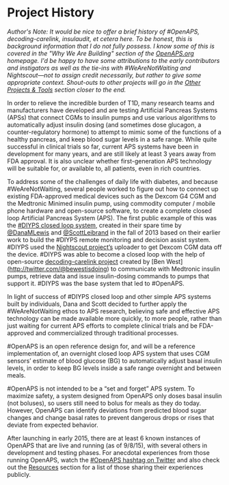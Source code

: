 # Project History

*Author's Note: It would be nice to offer a brief history of #OpenAPS, decoding-carelink, insulaudit, et cetera here. To be honest, this is background information that I do not fully possess. I know some of this is covered in the "Why We Are Building" section of the [OpenAPS.org](http://openaps.org/) homepage. I'd be happy to have some attributions to the early contributors and instigators as well as the tie-ins with #WeAreNotWaiting and Nightscout—not to assign credit necessarily, but rather to give some appropriate context. Shout-outs to other projects will go in the [Other Projects & Tools](../Other-projects/aps-and-data-tools.md) section closer to the end.*

In order to relieve the incredible burden of T1D, many research teams and manufacturers have developed and are testing Artificial Pancreas Systems (APSs) that connect CGMs to insulin pumps and use various algorithms to automatically adjust insulin dosing (and sometimes dose glucagon, a counter-regulatory hormone) to attempt to mimic some of the functions of a healthy pancreas, and keep blood sugar levels in a safe range. While quite successful in clinical trials so far, current APS systems have been in development for many years, and are still likely at least 3 years away from FDA approval. It is also unclear whether first-generation APS technology will be suitable for, or available to, all patients, even in rich countries.

To address some of the challenges of daily life with diabetes, and because #WeAreNotWaiting, several people worked to figure out how to connect up existing FDA-approved medical devices such as the Dexcom G4 CGM and the Medtronic Minimed insulin pump, using commodity computer / mobile phone hardware and open-source software, to create a complete closed loop Artificial Pancreas System (APS). The first public example of this was the [#DIYPS closed loop system](http://diyps.org), created in their spare time by [@DanaMLewis](http://twitter.com/danamlewis) and [@ScottLeibrand](http://twitter.com/scottleibrand) in the fall of 2013 based on their earlier work to build the #DIYPS remote monitoring and decision assist system. #DIYPS used the [Nightscout project’s](http://nightscout.info) uploader to get Dexcom CGM data off the device. #DIYPS was able to become a closed loop with the help of open-source [decoding-carelink project](http://www.github.com/bewest/decoding-carelink) created by [Ben West] (http://twitter.com/@bewestisdoing) to communicate with Medtronic insulin pumps, retrieve data and issue insulin-dosing commands to pumps that support it. #DIYPS was the base system that led to #OpenAPS. 

In light of success of #DIYPS closed loop and other simple APS systems built by individuals, Dana and Scott decided to further apply the #WeAreNotWaiting ethos to APS research, believing safe and effective APS technology can be made available more quickly, to more people, rather than just waiting for current APS efforts to complete clinical trials and be FDA-approved and commercialized through traditional processes. 

\#OpenAPS is an open reference design for, and will be a reference implementation of, an overnight closed loop APS system that uses CGM sensors’ estimate of blood glucose (BG) to automatically adjust basal insulin levels, in order to keep BG levels inside a safe range overnight and between meals.

\#OpenAPS is not intended to be a “set and forget” APS system. To maximize safety, a system designed from OpenAPS only doses basal insulin (not boluses), so users still need to bolus for meals as they do today. However, OpenAPS can identify deviations from predicted blood sugar changes and change basal rates to prevent dangerous drops or rises that deviate from expected behavior.

After launching in early 2015, there are at least 6 known instances of OpenAPS that are live and running (as of 9/8/15), with several others in development and testing phases. For anecdotal experiences from those running OpenAPS, watch the [#OpenAPS hashtag on Twitter](https://twitter.com/search?f=tweets&vertical=default&q=%23OpenAPS&src=typd) and also check out the [Resources](../Resources/resources.md) section for a list of those sharing their experiences publicly.
